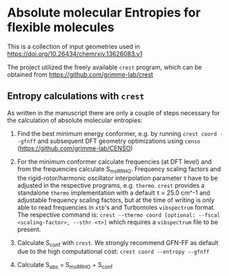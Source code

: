 # Absolute molecular Entropies for flexible molecules
This is a collection of input geometries used in https://doi.org/10.26434/chemrxiv.13626083.v1

The project utilized the freely available `crest` program, which can be obtained from https://github.com/grimme-lab/crest

## Entropy calculations with `crest`

As written in the manuscript there are only a couple of steps necessary for the calculation of absolute molecular entropies:

1. Find the best minimum energy conformer, e.g. by running `crest coord --gfnff` and subsequent DFT geometry optimizations using `censo` (https://github.com/grimme-lab/CENSO)

2. For the minimum conformer calculate frequencies (at DFT level) and from the frequencies calculate S<sub>msRRHO</sub>. Frequency scaling factors and the rigid-rotor/harmonic oscillator interpolation parameter τ have to be adjusted in the respective programs, e.g. `thermo`. `crest` provides a standalone `thermo` implementation with a default τ = 25.0 cm^-1 and adjustable frequency scaling factors, but at the time of writing is only able to read frequencies in `xtb`'s and Turbomoles `vibspectrum` format. The respective command is: `crest --thermo coord [optional: --fscal <scaling-factor>, --sthr <τ>]` which requires a `vibspectrum` file to be present.

3. Calculate S<sub>conf</sub> with `crest`. We strongly recommend GFN-FF as default due to the high computational cost: `crest coord --entropy --gfnff`

4. Calculate S<sub>abs</sub> = S<sub>msRRHO</sub> + S<sub>conf</sub>
